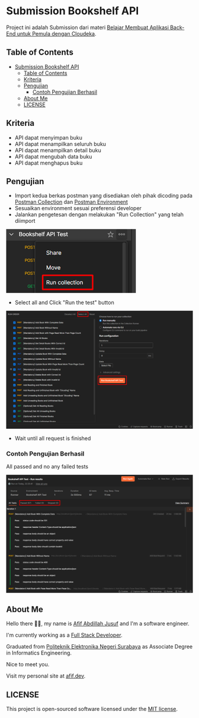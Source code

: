 # Submission Bookshelf API

Project ini adalah Submission dari materi [Belajar Membuat Aplikasi Back-End untuk Pemula dengan Cloudeka](https://www.dicoding.com/academies/510).

## Table of Contents

- [Submission Bookshelf API](#submission-bookshelf-api)
  - [Table of Contents](#table-of-contents)
  - [Kriteria](#kriteria)
  - [Pengujian](#pengujian)
    - [Contoh Pengujian Berhasil](#contoh-pengujian-berhasil)
  - [About Me](#about-me)
  - [LICENSE](#license)

## Kriteria

- API dapat menyimpan buku
- API dapat menampilkan seluruh buku
- API dapat menampilkan detail buku
- API dapat mengubah data buku
- API dapat menghapus buku

## Pengujian

- Import kedua berkas postman yang disediakan oleh pihak dicoding pada [Postman Collection](https://raw.githubusercontent.com/bungambohlah/dicoding-bookshelf-api/master/postman/Bookshelf%20API%20Test.postman_collection.json) dan [Postman Environment](https://raw.githubusercontent.com/bungambohlah/dicoding-bookshelf-api/master/postman/Bookshelf%20API%20Test.postman_environment.json)
- Sesuaikan environment sesuai preferensi developer
- Jalankan pengetesan dengan melakukan "Run Collection" yang telah diimport

![alt text](https://raw.githubusercontent.com/bungambohlah/dicoding-bookshelf-api/master/screenshots/run_collection.png)

- Select all and Click "Run the test" button

![alt text](https://raw.githubusercontent.com/bungambohlah/dicoding-bookshelf-api/master/screenshots/run_test.png)

- Wait until all request is finished

### Contoh Pengujian Berhasil

All passed and no any failed tests

![alt text](https://raw.githubusercontent.com/bungambohlah/dicoding-bookshelf-api/master/screenshots/success_test.png)

## About Me

Hello there 👋🏻, my name is [Afif Abdillah Jusuf](https://github.com/bungambohlah) and I'm a software engineer.

I'm currently working as a [Full Stack Developer](https://linkedin.com/lin/afifjusut).

Graduated from [Politeknik Elektronika Negeri Surabaya](https://pens.ac.id) as Associate Degree in Informatics Engineering.

Nice to meet you.

Visit my personal site at [afif.dev](https://afif.dev).

## LICENSE

This project is open-sourced software licensed under the [MIT license](https://opensource.org/licenses/MIT).

